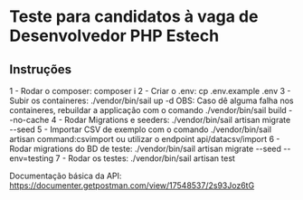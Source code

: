 
#  Teste para candidatos à vaga de Desenvolvedor PHP Estech

##  Instruções

1 - Rodar o composer: composer i
2 - Criar o .env: cp .env.example .env
3 - Subir os containeres: ./vendor/bin/sail up -d
OBS: Caso dê alguma falha nos containeres, rebuildar a applicação com o comando ./vendor/bin/sail build --no-cache
4 - Rodar Migrations e seeders: ./vendor/bin/sail artisan migrate --seed
5 - Importar CSV de exemplo com o comando ./vendor/bin/sail artisan command:csvimport ou utilizar o endpoint api/datacsv/import
6 - Rodar migrations do BD de teste: ./vendor/bin/sail artisan migrate --seed --env=testing
7 - Rodar os testes: ./vendor/bin/sail artisan test

Documentação básica da API: https://documenter.getpostman.com/view/17548537/2s93Joz6tG
